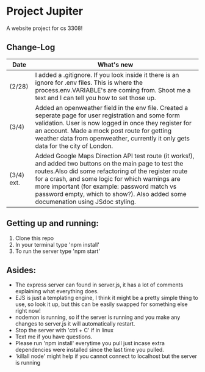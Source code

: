 # Project Jupiter

A website project for cs 3308!

## Change-Log
Date         | What's new
------------ | -------------
(2/28) | I added a .gitignore. If you look inside it there is an ignore for .env files. This is where the process.env.VARIABLE's are coming from. Shoot me a text and I can tell you how to set    those up.
(3/4) | Added an openweather field in the env file. Created a seperate page for user registration and some form validation. User is now logged in once they register for an account. Made a mock post route for getting weather data from openweather, currently it only gets data for the city of London.
(3/4) ext. | Added Google Maps Direction API test route (it works!), and added two buttons on the main page to test the routes.Also did some refactoring of the register route for a crash, and some logic for which warnings are more important (for example: password match vs password empty, which to show?). Also added some documenation using JSdoc styling.

## Getting up and running:
1. Clone this repo
2. In your terminal type 'npm install'
3. To run the server type 'npm start'

## Asides:
* The express server can found in server.js, it has a lot of comments explaining what everything does.
* EJS is just a templating engine, I think it might be a pretty simple thing to use, so look it up, but this can be easily swapped for something else right now!
* nodemon is running, so if the server is running and you make any changes to server.js it will automatically restart.
* Stop the server with 'ctrl + C' if in linux
* Text me if you have questions.
* Please run 'npm install' everytime you pull just incase extra dependencies were installed since the last time you pulled.
* 'killall node' might help if you cannot connect to localhost but the server is running
